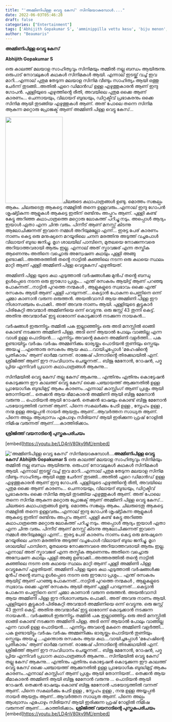 ```yaml
---
title: "'അമ്മിണിപിള്ള വെട്ടു കേസ്' സിനിമയാകുമ്പോൾ...."
date: 2022-06-03T05:46:28
draft: false
categories: ["Entertainment"]
tags: ['Abhijith Gopakumar S', 'amminippilla vettu kesu', 'biju menon', 'Featured', 'nimisha sajayan', 'Roshan mathew']
author: "Beaumaris"
---
```


<strong>അമ്മിണിപിള്ള വെട്ടു കേസ്</strong>

<strong>Abhijith Gopakumar S</strong>

ഒരു കാലത്ത് മലയാള സാഹിത്യവും സിനിമയും തമ്മിൽ നല്ല ബന്ധം ആയിരുന്നു. ഒരുപാട് നോവലുകൾ കഥകൾ സിനിമകൾ ആയി. എന്നാല് ഇടയ്ക്ക് വച്ച് ഇവ മാറി...എന്നാല് പുതുമ തേടുന്ന മലയാള സിനിമ വീണ്ടും സാഹിത്യം ആയി ഒത്തു ചേർന്ന് തുടങ്ങി...അതിൽ ഏറെ ഡിമാൻഡ് ഉള്ള എഴുത്തുകാരൻ ആണ് ഇന്ദു ഗോപൻ. പുള്ളിയുടെ എഴുത്തിൻ്റെ രീതി, അവയിലെ പുതുമ ഒക്കെ ആണ് കാരണം... ചെന്നായയും, വിലായദ് ബുദ്ധയും, ഡിറ്റക്ടീവ് പ്രഭാകരനും ഒക്കെ സിനിമ ആയി തുടങ്ങിയ എഴുത്തുകൾ ആണ്. അത് പോലെ തന്നെ സിനിമ ആകുന്ന മറ്റൊരു പ്രോജക്ട് ആണ് അമ്മിണി പിള്ള വെട്ടു കേസ്...

<img class=" wp-image-337530 alignleft" src="https://cdn.boolokam.com/articles/2022/06/44t.jpg" alt="" width="179" height="269" />ചിലരുടെ കഥാപാത്രങ്ങൾ ഉണ്ടു. മൊത്തം സങ്കല്പം ആകും. ചിലരുടെതു ആകട്ടെ നമ്മളിൽ തന്നെ ഉള്ളവരും..എന്നാല് ഇന്ദു ഗോപൻ ശൃഷ്ട്ടികുന്ന ആളുകൾ ആകട്ടെ ഇതിന് രണ്ടിനും അപ്പുറം ആണ്. പുള്ളി കണ്ട് കേട്ടു അറിഞ്ഞ കഥാപാത്രത്തെ മറ്റൊരു ലോകത്ത് പറിച്ചു നടും. അപ്പൊൾ ആദ്യം ഇയാൾ ഏതാ എന്ന ചിന്ത വരും. പിന്നീട് ആണ് മനസ്സ് കിടന്നു ആലോചിക്കുന്നത് ഇവനെ നമ്മൾ അറിയുമല്ലോ എന്ന്... ഇരട്ട പേര് കാരണം നാണം കെട്ട ഒരു മനുഷ്യനെ മറയൂരിലെ ചന്ദന മരത്തിനു അടുത്ത് വച്ചപോൾ വിലായദ് ബുദ്ധ ജനിച്ചു. മൃഗ ശാലയില് പാമ്പിനെ, മുതലയെ നോക്കുന്നവരെ അറിയാത്തവരായി ആരും ഇല്ല. എന്നാല് അത് സ്കാവജര് എന്ന തസ്തിക ആണെന്നും അതിനെ വച്ചൊരു അന്വേഷണ കഥയും പുള്ളി അങ്ങു ഉണ്ടാക്കി...അത്തരത്തിൽ തൻ്റെ നാട്ടിൽ കുഞ്ഞിലെ നടന്ന ഒരു കഥയെ സ്ഥലം മാറ്റി ആണ് പുള്ളി അമ്മിണി പിള്ള വെട്ടുകേസ് എഴുതിയത്.

അമ്മിണി പിള്ള യുടെ കഥ എടുത്താൽ വർഷങ്ങൾക്കു മുൻപ് തൻ്റെ ബന്ധു ഉൾപ്പെടെ നടന്ന ഒരു ഈഗോ പ്രശ്നം... എന്ത് രസകരം ആയിട്ട് ആണ് പറഞ്ഞു പോകുന്നത്...നാട്ടിൻ പുറത്തെ നന്മകൾ , ആളുകളുടെ സ്വഭാവം ഒക്കെ എന്ത് രസകരം ആയി ആണ് പുള്ളി പറയുന്നത്....കെട്ടാൻ പോകുന്ന പെണ്ണിനെ ഒന്ന് ചുമ്മാ കാണാൻ വരുന്ന ഒരുത്തൻ. അയൽവാസി ആയ അമ്മിണി പിള്ള ഈ നിശാസഞ്ചരം പൊക്കി.. അത് അവനു നാണം ആയി. പുള്ളിയുടെ കൂട്ടുകാർ പിരികേറ്റി അവന്മാർ അമ്മിണിയെ ഒന്ന് വെട്ടുന്നു. ഒരു ജസ്റ്റ് 43 തുന്നി കെട്ട്. അതിനു അവന്മാർക് ഇട്ടു ഓരോന്ന് കൊടുക്കാൻ നടക്കുന്ന നായകൻ...

വർഷങ്ങൾ ഇരുന്നിട്ടും തമ്മിൽ പക ഇല്ലാഞ്ഞിട്ടും ഒരു അടി മനസ്സിൽ ഓങ്ങി കൊണ്ട് നടക്കുന്ന അമ്മിണി പിള്ള. അടി ഒന്ന് ആയാൽ പോലും വാങ്ങില്ല എന്ന വാശി ഉള്ള പൊടിയൻ.... എന്നിട്ടും അവൻ്റെ മകനെ അമ്മിണി വളർത്തി... പക ഉണ്ടായിട്ടും വർഷം വർഷം അമ്മണിക്കും ഭാര്യയ്ക്കും പൊടിയൻ തുണിയും സ്പ്രെയും അയച്ചു ...എന്തൊരു രസകരം ആയ കഥ....വായിച്ചപ്പോൾ 'മഹേഷിന്റെ പ്രതികാരം' ആണ് ഓർമ്മ വന്നത്‌. രാജേഷ് പിന്നാടിൻ്റെ തിരക്കഥയിൽ എന്. ശ്രീജിത്ത് ആണ് ഈ സംവിധാനം ചെയ്യുന്നത്... ബിജു മേനോൻ, റോഷൻ, പദ്മ പ്രിയ എന്നിവർ പ്രധാന കഥാപാത്രങ്ങൾ ആകുന്നു...

സിനിമയിൽ വെട്ടു കേസ് തല്ലു കേസ് ആകുന്നു... എന്തിനും ഏതിനും കൊട്ടേഷൻ കൊടുക്കുന്ന ഈ കാലത്ത് വെട്ടു കേസ് ഒക്കെ പഞ്ചായത്ത് ആക്കുനതിൽ ഉള്ള പ്രായോഗിക ബുദ്ധിമുട്ട് ആകും കാരണം..എന്നാല് കാസ്റ്റിംഗ് ആണ് പ്രശ്നം ആയി തോന്നിയത്... തെക്കൻ ആയ ഭീമാകാരൻ അമ്മിണി ആയി ബിജു മേനോൻ വരുന്നു ... പൊടിയൻ ആയി റോഷൻ. തെക്കൻ ഭാഷയും കൊണ്ട് ബിജു മേനോൻ പടയോട്ടത്തിൽ വന്നത് ആണ്. പിന്നെ സകലർക്കും പേടി ഉള്ള , സ്നേഹം ഉള്ള , നന്മ ഉള്ള അയ്യപ്പൻ നായർ ആയതും ആണ്...ആവർത്തന സാധ്യത ആണ്. പിന്നെ അല്പം ആശ്വാസം എപോഴും സീരിയസ് ആയി ഇരിക്കുന്ന ഫ്രഷ് റോളിൽ നിമിഷ വരുന്നത് ആണ്.....കാത്തിരിക്കാം.

<strong>ശ്രീജിത്ത് വയനാടിന്റെ പുസ്തകപരിചയം </strong>

[embed]https://youtu.be/LD4nV80ky9M[/embed]


!['അമ്മിണിപിള്ള വെട്ടു കേസ്' സിനിമയാകുമ്പോൾ....](https://cdn.boolokam.com/articles/2022/06/44t.jpg)**അമ്മിണിപിള്ള വെട്ടു കേസ്** **Abhijith Gopakumar S** ഒരു കാലത്ത് മലയാള സാഹിത്യവും സിനിമയും തമ്മിൽ നല്ല ബന്ധം ആയിരുന്നു. ഒരുപാട് നോവലുകൾ കഥകൾ സിനിമകൾ ആയി. എന്നാല് ഇടയ്ക്ക് വച്ച് ഇവ മാറി...എന്നാല് പുതുമ തേടുന്ന മലയാള സിനിമ വീണ്ടും സാഹിത്യം ആയി ഒത്തു ചേർന്ന് തുടങ്ങി...അതിൽ ഏറെ ഡിമാൻഡ് ഉള്ള എഴുത്തുകാരൻ ആണ് ഇന്ദു ഗോപൻ. പുള്ളിയുടെ എഴുത്തിൻ്റെ രീതി, അവയിലെ പുതുമ ഒക്കെ ആണ് കാരണം... ചെന്നായയും, വിലായദ് ബുദ്ധയും, ഡിറ്റക്ടീവ് പ്രഭാകരനും ഒക്കെ സിനിമ ആയി തുടങ്ങിയ എഴുത്തുകൾ ആണ്. അത് പോലെ തന്നെ സിനിമ ആകുന്ന മറ്റൊരു പ്രോജക്ട് ആണ് അമ്മിണി പിള്ള വെട്ടു കേസ്... ചിലരുടെ കഥാപാത്രങ്ങൾ ഉണ്ടു. മൊത്തം സങ്കല്പം ആകും. ചിലരുടെതു ആകട്ടെ നമ്മളിൽ തന്നെ ഉള്ളവരും..എന്നാല് ഇന്ദു ഗോപൻ ശൃഷ്ട്ടികുന്ന ആളുകൾ ആകട്ടെ ഇതിന് രണ്ടിനും അപ്പുറം ആണ്. പുള്ളി കണ്ട് കേട്ടു അറിഞ്ഞ കഥാപാത്രത്തെ മറ്റൊരു ലോകത്ത് പറിച്ചു നടും. അപ്പൊൾ ആദ്യം ഇയാൾ ഏതാ എന്ന ചിന്ത വരും. പിന്നീട് ആണ് മനസ്സ് കിടന്നു ആലോചിക്കുന്നത് ഇവനെ നമ്മൾ അറിയുമല്ലോ എന്ന്... ഇരട്ട പേര് കാരണം നാണം കെട്ട ഒരു മനുഷ്യനെ മറയൂരിലെ ചന്ദന മരത്തിനു അടുത്ത് വച്ചപോൾ വിലായദ് ബുദ്ധ ജനിച്ചു. മൃഗ ശാലയില് പാമ്പിനെ, മുതലയെ നോക്കുന്നവരെ അറിയാത്തവരായി ആരും ഇല്ല. എന്നാല് അത് സ്കാവജര് എന്ന തസ്തിക ആണെന്നും അതിനെ വച്ചൊരു അന്വേഷണ കഥയും പുള്ളി അങ്ങു ഉണ്ടാക്കി...അത്തരത്തിൽ തൻ്റെ നാട്ടിൽ കുഞ്ഞിലെ നടന്ന ഒരു കഥയെ സ്ഥലം മാറ്റി ആണ് പുള്ളി അമ്മിണി പിള്ള വെട്ടുകേസ് എഴുതിയത്. അമ്മിണി പിള്ള യുടെ കഥ എടുത്താൽ വർഷങ്ങൾക്കു മുൻപ് തൻ്റെ ബന്ധു ഉൾപ്പെടെ നടന്ന ഒരു ഈഗോ പ്രശ്നം... എന്ത് രസകരം ആയിട്ട് ആണ് പറഞ്ഞു പോകുന്നത്...നാട്ടിൻ പുറത്തെ നന്മകൾ , ആളുകളുടെ സ്വഭാവം ഒക്കെ എന്ത് രസകരം ആയി ആണ് പുള്ളി പറയുന്നത്....കെട്ടാൻ പോകുന്ന പെണ്ണിനെ ഒന്ന് ചുമ്മാ കാണാൻ വരുന്ന ഒരുത്തൻ. അയൽവാസി ആയ അമ്മിണി പിള്ള ഈ നിശാസഞ്ചരം പൊക്കി.. അത് അവനു നാണം ആയി. പുള്ളിയുടെ കൂട്ടുകാർ പിരികേറ്റി അവന്മാർ അമ്മിണിയെ ഒന്ന് വെട്ടുന്നു. ഒരു ജസ്റ്റ് 43 തുന്നി കെട്ട്. അതിനു അവന്മാർക് ഇട്ടു ഓരോന്ന് കൊടുക്കാൻ നടക്കുന്ന നായകൻ... വർഷങ്ങൾ ഇരുന്നിട്ടും തമ്മിൽ പക ഇല്ലാഞ്ഞിട്ടും ഒരു അടി മനസ്സിൽ ഓങ്ങി കൊണ്ട് നടക്കുന്ന അമ്മിണി പിള്ള. അടി ഒന്ന് ആയാൽ പോലും വാങ്ങില്ല എന്ന വാശി ഉള്ള പൊടിയൻ.... എന്നിട്ടും അവൻ്റെ മകനെ അമ്മിണി വളർത്തി... പക ഉണ്ടായിട്ടും വർഷം വർഷം അമ്മണിക്കും ഭാര്യയ്ക്കും പൊടിയൻ തുണിയും സ്പ്രെയും അയച്ചു ...എന്തൊരു രസകരം ആയ കഥ....വായിച്ചപ്പോൾ 'മഹേഷിന്റെ പ്രതികാരം' ആണ് ഓർമ്മ വന്നത്‌. രാജേഷ് പിന്നാടിൻ്റെ തിരക്കഥയിൽ എന്. ശ്രീജിത്ത് ആണ് ഈ സംവിധാനം ചെയ്യുന്നത്... ബിജു മേനോൻ, റോഷൻ, പദ്മ പ്രിയ എന്നിവർ പ്രധാന കഥാപാത്രങ്ങൾ ആകുന്നു... സിനിമയിൽ വെട്ടു കേസ് തല്ലു കേസ് ആകുന്നു... എന്തിനും ഏതിനും കൊട്ടേഷൻ കൊടുക്കുന്ന ഈ കാലത്ത് വെട്ടു കേസ് ഒക്കെ പഞ്ചായത്ത് ആക്കുനതിൽ ഉള്ള പ്രായോഗിക ബുദ്ധിമുട്ട് ആകും കാരണം..എന്നാല് കാസ്റ്റിംഗ് ആണ് പ്രശ്നം ആയി തോന്നിയത്... തെക്കൻ ആയ ഭീമാകാരൻ അമ്മിണി ആയി ബിജു മേനോൻ വരുന്നു ... പൊടിയൻ ആയി റോഷൻ. തെക്കൻ ഭാഷയും കൊണ്ട് ബിജു മേനോൻ പടയോട്ടത്തിൽ വന്നത് ആണ്. പിന്നെ സകലർക്കും പേടി ഉള്ള , സ്നേഹം ഉള്ള , നന്മ ഉള്ള അയ്യപ്പൻ നായർ ആയതും ആണ്...ആവർത്തന സാധ്യത ആണ്. പിന്നെ അല്പം ആശ്വാസം എപോഴും സീരിയസ് ആയി ഇരിക്കുന്ന ഫ്രഷ് റോളിൽ നിമിഷ വരുന്നത് ആണ്.....കാത്തിരിക്കാം. **ശ്രീജിത്ത് വയനാടിന്റെ പുസ്തകപരിചയം** [embed]https://youtu.be/LD4nV80ky9M[/embed]
